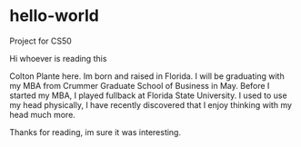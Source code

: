 # hello-world
Project for CS50

Hi whoever is reading this

Colton Plante here. Im born and raised in Florida.
I will be graduating with my MBA from Crummer Graduate School of Business in May.
Before I started my MBA, I played fullback at Florida State University. 
I used to use my head physically, I have recently discovered that I enjoy thinking with my head much more. 

Thanks for reading, im sure it was interesting. 
